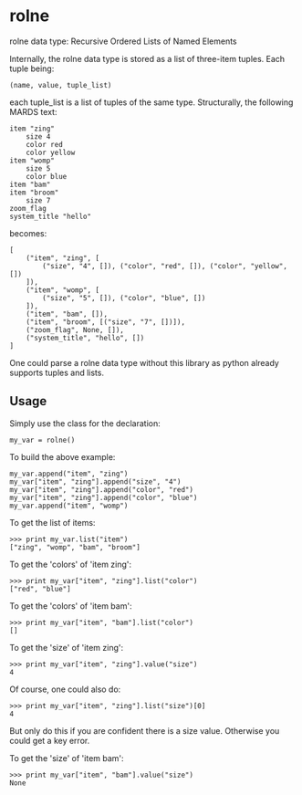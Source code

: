 rolne
=====

rolne data type: Recursive Ordered Lists of Named Elements

Internally, the rolne data type is stored as a list of three-item tuples. Each tuple being:

    (name, value, tuple_list)
    
each tuple_list is a list of tuples of the same type. Structurally, the following MARDS text:

    item "zing"
        size 4
        color red
        color yellow
    item "womp"
        size 5
        color blue
    item "bam"
    item "broom"
        size 7
    zoom_flag
    system_title "hello"
    
becomes:

    [
        ("item", "zing", [
            ("size", "4", []), ("color", "red", []), ("color", "yellow", [])
        ]),
        ("item", "womp", [
            ("size", "5", []), ("color", "blue", [])
        ]),
        ("item", "bam", []),
        ("item", "broom", [("size", "7", [])]),
        ("zoom_flag", None, []),
        ("system_title", "hello", [])
    ]
    
One could parse a rolne data type without this library as python already supports tuples and lists.

Usage
-----

Simply use the class for the declaration:

    my_var = rolne()

To build the above example:

    my_var.append("item", "zing")
    my_var["item", "zing"].append("size", "4")
    my_var["item", "zing"].append("color", "red")
    my_var["item", "zing"].append("color", "blue")
    my_var.append("item", "womp")
    

To get the list of items:

    >>> print my_var.list("item")
    ["zing", "womp", "bam", "broom"]
    
To get the 'colors' of 'item zing':

    >>> print my_var["item", "zing"].list("color")
    ["red", "blue"]
    
    
To get the 'colors' of 'item bam':

    >>> print my_var["item", "bam"].list("color")
    []
    
To get the 'size' of 'item zing':

    >>> print my_var["item", "zing"].value("size")
    4

Of course, one could also do:

    >>> print my_var["item", "zing"].list("size")[0]
    4

But only do this if you are confident there is a size value. Otherwise you could get a key error.

To get the 'size' of 'item bam':

    >>> print my_var["item", "bam"].value("size")
    None
    
